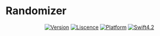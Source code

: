 # Randomizer

<p align="center">
<a href="https://cocoapods.org/pods/Randomizer"><img alt="Version" src="https://img.shields.io/cocoapods/v/Randomizer.svg?style=flat"></a> 
<a href="https://github.com/maksymIv3/Randomizer/blob/master/LICENSE"><img alt="Liscence" src="https://img.shields.io/cocoapods/l/IgyToast.svg?style=flat"></a> 
<a href="https://developer.apple.com/"><img alt="Platform" src="https://img.shields.io/badge/platform-iOS-green.svg"/></a> 
<a href="https://developer.apple.com/swift"><img alt="Swift4.2" src="https://img.shields.io/badge/language-Swift4.2-orange.svg"/></a>

